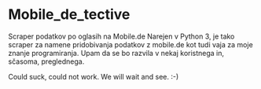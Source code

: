 # Mobile_de_tective
Scraper podatkov po oglasih na Mobile.de
Narejen v Python 3, je tako scraper za namene pridobivanja podatkov z mobile.de kot tudi vaja za moje znanje programiranja.
Upam da se bo razvila v nekaj koristnega in, sčasoma, preglednega.

Could suck, could not work. We will wait and see. :-)
